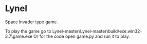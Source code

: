 # Lynel
Space Invader type game.

To play the game go to Lynel-master\Lynel-master\build\exe.win32-3.7\game.exe
Or for the code open game.py and run it to play.
